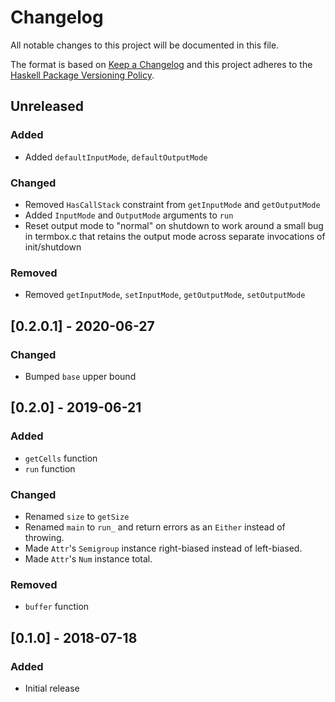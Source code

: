 # Changelog

All notable changes to this project will be documented in this file.

The format is based on [Keep a Changelog](http://keepachangelog.com/)
and this project adheres to the [Haskell Package Versioning Policy](https://pvp.haskell.org/).

## Unreleased

### Added
- Added `defaultInputMode`, `defaultOutputMode`

### Changed
- Removed `HasCallStack` constraint from `getInputMode` and `getOutputMode`
- Added `InputMode` and `OutputMode` arguments to `run`
- Reset output mode to "normal" on shutdown to work around a small bug in termbox.c that retains the output mode across
  separate invocations of init/shutdown

### Removed
- Removed `getInputMode`, `setInputMode`, `getOutputMode`, `setOutputMode`

## [0.2.0.1] - 2020-06-27

### Changed
- Bumped `base` upper bound

## [0.2.0] - 2019-06-21

### Added
- `getCells` function
- `run` function

### Changed
- Renamed `size` to `getSize`
- Renamed `main` to `run_` and return errors as an `Either` instead of throwing.
- Made `Attr`'s `Semigroup` instance right-biased instead of left-biased.
- Made `Attr`'s `Num` instance total.

### Removed
- `buffer` function

## [0.1.0] - 2018-07-18

### Added
- Initial release
